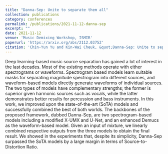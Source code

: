 ```yaml
---
title: "Danna-Sep: Unite to separate them all"
collection: publications
category: conferences
permalink: /publications/2021-11-12-danna-sep
excerpt: ""
date: 2021-11-12
venue: 'Music Demixing Workshop, ISMIR'
paperurl: 'https://arxiv.org/abs/2112.03752'
citation: 'Chin-Yun Yu and Kin-Wai Cheuk, &quot;Danna-Sep: Unite to separate them all&quot;, <i>The ISMIR Workshop on Music Source Separation</i>, November 2021.'
---
```

Deep learning-based music source separation has gained a lot of interest in the last decades. Most of the existing methods operate with either spectrograms or waveforms. Spectrogram based models learn suitable masks for separating magnitude spectrogram into different sources, and waveform-based models directly generate waveforms of individual sources. The two types of models have complementary strengths; the former is superior given harmonic sources such as vocals, while the latter demonstrates better results for percussion and bass instruments. In this work, we improved upon the state-of-the-art (SoTA) models and successfully combined the best of both worlds. The backbones of the proposed framework, dubbed Danna-Sep, are two spectrogram-based models including a modified X-UMX and U-Net, and an enhanced Demucs as the waveform-based model. Given an input of mixture, we linearly combined respective outputs from the three models to obtain the final result. We showed in the experiments that, despite its simplicity, Danna-Sep surpassed the SoTA models by a large margin in terms of Source-to-Distortion Ratio.